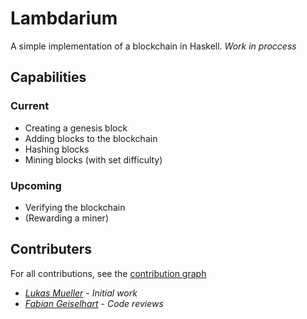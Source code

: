 # Lambdarium
A simple implementation of a blockchain in Haskell.
_Work in proccess_

## Capabilities
### Current
* Creating a genesis block
* Adding blocks to the blockchain
* Hashing blocks
* Mining blocks (with set difficulty)

### Upcoming
* Verifying the blockchain
* (Rewarding a miner)

## Contributers
For all contributions, see the [contribution graph](https://github.com/luki/Lambadrium/graphs/contributors)
* [*Lukas Mueller*](https://github.com/luki/Lambadrium/commits?author=luki) - _Initial work_
* [*Fabian Geiselhart*](https://github.com/luki/Lambadrium/commits?author=FabianGeiselhart) - _Code reviews_
